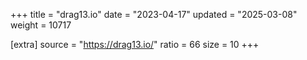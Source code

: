 +++
title = "drag13.io"
date = "2023-04-17"
updated = "2025-03-08"
weight = 10717

[extra]
source = "https://drag13.io/"
ratio = 66
size = 10
+++
